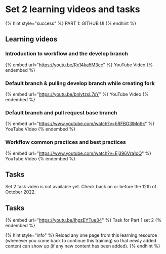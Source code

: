 # Set 2 learning videos and tasks

{% hint style="success" %}
PART 1: GITHUB UI
{% endhint %}

## Learning videos

### Introduction to workflow and the develop branch

{% embed url="https://youtu.be/Rx14ka5M3cc" %}
YouTube Video
{% endembed %}

### Default branch & pulling develop branch while creating fork

{% embed url="https://youtu.be/bnlvtzsL7sY" %}
YouTube Video
{% endembed %}

### Default branch and pull request base branch

{% embed url="https://www.youtube.com/watch?v=hRFBG3lMq9k" %}
YouTube Video
{% endembed %}

### Workflow common practices and best practices

{% embed url="https://www.youtube.com/watch?v=Ej396Vra1oQ" %}
YouTube Video
{% endembed %}

## Tasks

Set 2 task video is not available yet. Check back on or before the 12th of October 2022.

## Tasks
{% embed url="https://youtu.be/IhpzEYTue34" %}
Task for Part 1 set 2
{% endembed %}

{% hint style="info" %}
Reload any one page from this learning resource (whenever you come back to continue this training) so that newly added content can show up (if any new content has been added).
{% endhint %}
